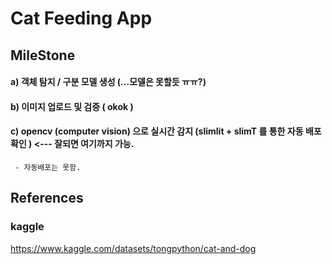 # Cat Feeding App

## MileStone

#### a) 객체 탐지 / 구분 모델 생성 (...모델은 못할듯 ㅠㅠ?)
#### b) 이미지 업로드 및 검증 ( okok )
#### c) opencv (computer vision) 으로 실시간 감지 (slimlit + slimT 를 통한 자동 배포 확인 ) <--- 잘되면 여기까지 가능. 
     - 자동배포는 못함. 

## References 

### kaggle 

https://www.kaggle.com/datasets/tongpython/cat-and-dog


